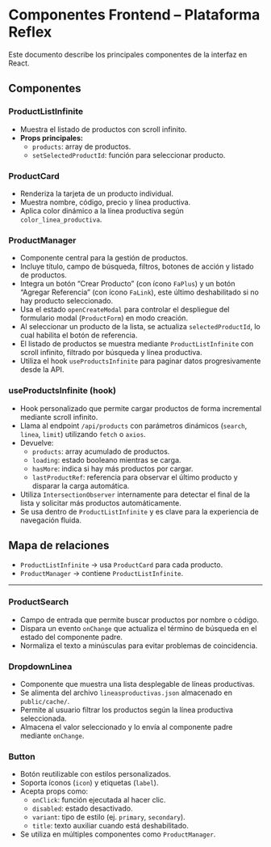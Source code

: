 # Componentes Frontend – Plataforma Reflex

Este documento describe los principales componentes de la interfaz en React.

## Componentes

### ProductListInfinite
- Muestra el listado de productos con scroll infinito.
- **Props principales:**
  - `products`: array de productos.
  - `setSelectedProductId`: función para seleccionar producto.

### ProductCard
- Renderiza la tarjeta de un producto individual.
- Muestra nombre, código, precio y línea productiva.
- Aplica color dinámico a la línea productiva según `color_linea_productiva`.

### ProductManager
- Componente central para la gestión de productos.
- Incluye título, campo de búsqueda, filtros, botones de acción y listado de productos.
- Integra un botón “Crear Producto” (con ícono `FaPlus`) y un botón “Agregar Referencia” (con ícono `FaLink`), este último deshabilitado si no hay producto seleccionado.
- Usa el estado `openCreateModal` para controlar el despliegue del formulario modal (`ProductForm`) en modo creación.
- Al seleccionar un producto de la lista, se actualiza `selectedProductId`, lo cual habilita el botón de referencia.
- El listado de productos se muestra mediante `ProductListInfinite` con scroll infinito, filtrado por búsqueda y línea productiva.
- Utiliza el hook `useProductsInfinite` para paginar datos progresivamente desde la API.

### useProductsInfinite (hook)
- Hook personalizado que permite cargar productos de forma incremental mediante scroll infinito.
- Llama al endpoint `/api/products` con parámetros dinámicos (`search`, `linea`, `limit`) utilizando `fetch` o `axios`.
- Devuelve:
  - `products`: array acumulado de productos.
  - `loading`: estado booleano mientras se carga.
  - `hasMore`: indica si hay más productos por cargar.
  - `lastProductRef`: referencia para observar el último producto y disparar la carga automática.
- Utiliza `IntersectionObserver` internamente para detectar el final de la lista y solicitar más productos automáticamente.
- Se usa dentro de `ProductListInfinite` y es clave para la experiencia de navegación fluida.

## Mapa de relaciones

- `ProductListInfinite` → usa `ProductCard` para cada producto.
- `ProductManager` → contiene `ProductListInfinite`.


---

### ProductSearch
- Campo de entrada que permite buscar productos por nombre o código.
- Dispara un evento `onChange` que actualiza el término de búsqueda en el estado del componente padre.
- Normaliza el texto a minúsculas para evitar problemas de coincidencia.

### DropdownLinea
- Componente que muestra una lista desplegable de líneas productivas.
- Se alimenta del archivo `lineasproductivas.json` almacenado en `public/cache/`.
- Permite al usuario filtrar los productos según la línea productiva seleccionada.
- Almacena el valor seleccionado y lo envía al componente padre mediante `onChange`.

### Button
- Botón reutilizable con estilos personalizados.
- Soporta íconos (`icon`) y etiquetas (`label`).
- Acepta props como:
  - `onClick`: función ejecutada al hacer clic.
  - `disabled`: estado desactivado.
  - `variant`: tipo de estilo (ej. `primary`, `secondary`).
  - `title`: texto auxiliar cuando está deshabilitado.
- Se utiliza en múltiples componentes como `ProductManager`.